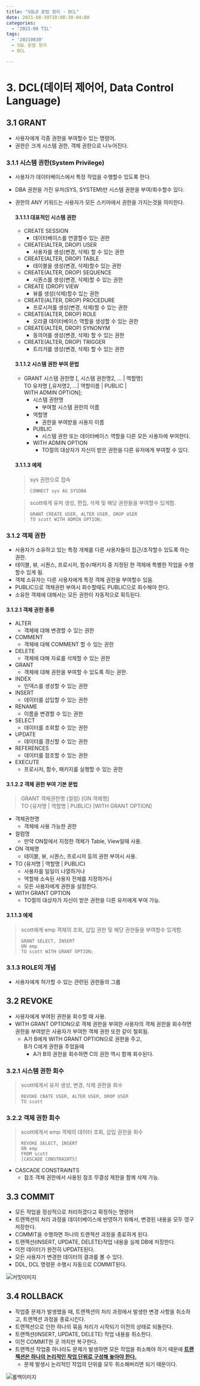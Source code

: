 ```yaml
---
title: "SQLD 문법 정리 - DCL"
date: 2021-08-30T18:08:30-04:00
categories:
  - '2021-08 TIL'
tags:
  - '20210830'
  - SQL 문법 정리
  - DCL

---
```



# 3. DCL(데이터 제어어, Data Control Language)

## 3.1 GRANT
* 사용자에게 각종 권한을 부여할수 있는 명령어.
* 권한은 크게 시스템 권한, 객체 권한으로 나누어진다.

### 3.1.1 시스템 권한(System Privilege)
  * 사용자가 데이터베이스에서 특정 작업을 수행할수 있도록 한다.
  * DBA 권한을 가진 유저(SYS, SYSTEM)만 시스템 권한을 부여/회수할수 있다.
  * 권한의 ANY 키워드는 사용자가 모든 스키마에서 권한을 가지는것을 의미한다.

    #### 3.1.1.1 대표적인 시스템 권한
    * CREATE SESSION
      * 데이터베이스를 연결할수 있는 권한
    * CREATE(ALTER, DROP) USER
      * 사용자를 생성(변경, 삭제) 할 수 있는 권한
    * CREATE(ALTER, DROP) TABLE
      * 테이블을 생성(변경, 삭제)할수 있는 권한
    * CREATE(ALTER, DROP) SEQUENCE
      * 시퀀스를 생성(변경, 삭제)할 수 있는 권한
    * CREATE (DROP) VIEW
      * 뷰를 생성(삭제)할수 있는 권한
    * CREATE(ALTER, DROP) PROCEDURE
      * 프로시저를 생성(변경, 삭제)할 수 있는 권한
    * CREATE(ALTER, DROP) ROLE
      * 오라클 데이터베이스 역할을 생성할 수 있는 권한
    * CREATE(ALTER, DROP) SYNONYM
      * 동의어를 생성(변경, 삭제) 할 수 있는 권한
    * CREATE(ALTER, DROP) TRIGGER
      * 트리거를 생성(변경, 삭제) 할 수 있는 권한
 
    
    #### 3.1.1.2 시스템 권한 부여 문법
    * GRANT 시스템 권한명 [, 시스템 권한명2, ... | 역할명]  
    TO 유저명 [,유저명2, ...| 역할이름 | PUBLIC |  
    WITH ADMIN OPTION];
      * 시스템 권한명
        * 부여할 시스템 권한의 이름
      * 역할명
        * 권한을 부여받을 사용자 이름
      * PUBLIC
        * 시스템 권한 또는 데이터베이스 역할을 다른 모든 사용자에 부여한다.
      * WITH ADMIN OPTION
        * TO절의 대상자가 자신이 받은 권한을 다른 유저에게 부여할 수 있다.
    
    #### 3.1.1.3 예제
    > sys 권한으로 접속
    > ```
    > CONNECT sys AS SYSDBA
    > ```

    > scott에게 유저 생성, 편집, 삭제 및 해당 권한들을 부여할수 있게함.
    > ```
    > GRANT CREATE USER, ALTER USER, DROP USER
    > TO scott WITH ADMIN OPTION;
    > ```

### 3.1.2 객체 권한
  * 사용자가 소유하고 있는 특정 개체를 다른 사용자들이 접근/조작할수 있도록 하는 권한.
  * 테이블, 뷰, 시퀀스, 프로시저, 함수/패키지 중 지정된 한 객체에 특별한 작업을 수행할수 있게 됨.
  * 객체 소유자는 다른 사용자에게 특정 객체 권한을 부여할수 있음.
  * PUBLIC으로 객체권한 부여시 회수할때도 PUBLIC으로 회수해야 한다.
  * 소유한 객체에 대해서는 모든 권한이 자동적으로 획득된다.
  #### 3.1.2.1 객체 권한 종류
  * ALTER
    * 객체에 대해 변경할 수 있는 권한
  * COMMENT
    * 객체에 대해 COMMENT 할 수 있는 권한
  * DELETE
    * 객체에 대해 자료를 삭제할 수 있는 권한
  * GRANT
    * 객체에 대해 권한을 부여할 수 있도록 하는 권한.
  * INDEX
    * 인덱스를 생성할 수 있는 권한
  * INSERT
    * 데이터를 삽입할 수 있는 권한
  * RENAME
    * 이름을 변경할 수 있는 권한
  * SELECT
    * 데이터를 조회할 수 있는 권한
  * UPDATE
    * 데이터를 갱신할 수 있는 권한
  * REFERENCES
    * 데이터를 참조할 수 있는 권한
  * EXECUTE
    * 프로시저, 함수, 패키지를 실행할 수 있는 권한

#### 3.1.2.2 객체 권한 부여 기본 문법

  > GRANT 객체권한명 (컬럼) [ON 객체명]  
  >TO {유저명 | 역할명 | PUBLIC} [WITH GRANT OPTION]

  * 객체권한명
    * 객체에 사용 가능한 권한
  * 컬럼명
    * 만약 ON절에서 지정한 객체가 Table, View일때 사용.
  * ON 객체명
    * 테이블, 뷰, 시퀀스, 프로시저 등의 권한 부여시 사용.
  * TO {유저명 | 역할명 | PUBLIC}
    * 사용자를 일일이 나열하거나
    * 역할에 소속된 사용자 전체를 지정하거나
    * 모든 사용자에게 권한을 설정한다.
  * WITH GRANT OPTION
    * TO절의 대상자가 자신이 받은 권한을 다른 유저에게 부여 가능.
  
#### 3.1.1.3 예제

  > scott에게 emp 객체의 조회, 삽입 권한 및 해당 권한들을 부여할수 있게함.
  > ```
  > GRANT SELECT, INSERT
  > ON emp
  > TO scott WITH GRANT OPTION;
  > ```

  ### 3.1.3 ROLE의 개념
  * 사용자에게 허가할 수 있는 관련된 권한들의 그룹

## 3.2 REVOKE
* 사용자에게 부여된 권한을 회수할 때 사용.
* WITH GRANT OPTION으로 객체 권한을 부여한 사용자의 객체 권한을 회수하면 권한을 부여받은 사용자가 부여한 객체 권한 또한 같이 철회됨.
  * A가 B에게 WITH GRANT OPTION으로 권한을 주고,  
  B가 C에게 권한을 주었을때  
    * A가 B의 권한을 회수하면 C의 권한 역시 함께 회수된다.
### 3.2.1 시스템 권한 회수
> scott에게서 유저 생성, 변경, 삭제 권한을 회수
> ```
> REVOKE CRATE USER, ALTER USER, DROP USER
> TO scott
> ```

### 3.2.2 객체 권한 회수
> scott에게서 emp 객체의 데이터 조회, 삽입 권한을 회수
>
> ```
> REVOKE SELECT, INSERT
> ON emp
> FROM scott
> [CASCADE CONSTRAINTS]
> ```

* CASCADE CONSTRAINTS
  * 참조 객체 권한에서 사용된 참조 무결성 제한을 함께 삭제 가능.


## 3.3 COMMIT
* 모든 작업을 정상적으로 처리하겠다고 확정하는 명령어
* 트랜젝션의 처리 과정을 데이터베이스에 반영하기 위해서, 변경된 내용을 모두 영구 저장한다.
* COMMIT을 수행하면 하나의 트랜젝션 과정을 종료하게 된다.
* 트랜젝션(INSERT, UPDATE, DELETE)작업 내용을 실제 DB에 저장한다.
* 이전 데이터가 완전히 UPDATE된다.
* 모든 사용자가 변경한 데이터의 결과를 볼 수 있다.
* DDL, DCL 명령문 수행시 자동으로 COMMIT된다.

![커밋이미지](https://wikidocs.net/images/page/4096/1.PNG)

## 3.4 ROLLBACK
* 작업중 문제가 발생했을 때, 트랜젝션의 처리 과정에서 발생한 변경 사항을 취소하고, 트랜젝션 과정을 종료시킨다.
* 트랜젝션으로 인한 하나의 묶음 처리가 시작되기 이전의 상태로 되돌린다.
* 트랜젝션(INSERT, UPDATE, DELETE) 작업 내용을 취소한다.
* 이전 COMMIT한 곳 까지만 복구한다.
* 트랜젝션 작업중 하나라도 문제가 발생하면 모든 작업을 취소해야 하기 때문에 <U><strong>트랜젝션은 하나의 논리적인 작업 단위로 구성해 놓아야 한다.</strong></U>
  * 문제 발생시 논리적인 작업의 단위를 모두 취소해버리면 되기 때문이다.

![롤백이미지](https://wikidocs.net/images/page/4096/2.PNG)



